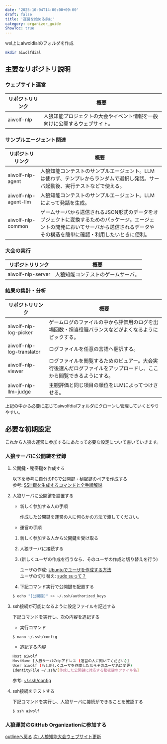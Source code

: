 ```yaml
---
date: '2025-10-04T14:00:00+09:00'
draft: false
title: '運営を始める前に'
category: organizer_guide
ShowToc: true
---
```


wsl上にaiwoldialのフォルダを作成

```bash
mkdir aiwolfdial
```

## 主要なリポジトリ説明

### ウェブサイト運営

| リポジトリリンク | 概要 |
| --- | --- |
| aiwolf-nlp | 人狼知能プロジェクトの大会やイベント情報を一般向けに公開するウェブサイト。 |

### サンプルエージェント関連

| リポジトリリンク | 概要 |
| --- | --- |
| aiwolf-nlp-agent | 人狼知能コンテストのサンプルエージェント。LLMは使わず、テンプレからランダムで選択し発話。サーバ起動後、実行テストなどで使える。 |
| aiwolf-nlp-agent-llm | 人狼知能コンテストのサンプルエージェント。LLMによって発話を生成。 |
| aiwolf-nlp-common | ゲームサーバから送信されるJSON形式のデータをオブジェクトに変換するためのパッケージ。エージェントの開発においてサーバから送信されるデータやその構造を簡単に確認・利用したいときに便利。 |

### 大会の実行

| リポジトリリンク | 概要 |
| --- | --- |
| aiwolf-nlp-server | 人狼知能コンテストのゲームサーバ。 |

### 結果の集計・分析

| リポジトリリンク | 概要 |
| --- | --- |
| aiwolf-nlp-log-picker | ゲームログのファイルの中から評価用のログを出場回数・担当役職バランスなどがよくなるようにピックする。 |
| aiwolf-nlp-log-translator | ログファイルを任意の言語へ翻訳する。 |
| aiwolf-nlp-viewer | ログファイルを閲覧するためのビュアー。大会実行後選んだログファイルをアップロードし、ここから閲覧できるようにする。 |
| aiwolf-nlp-llm-judge | 主観評価と同じ項目の順位をLLMによってつけさせる。 |

上記の中から必要に応じてaiwolfdialフォルダにクローンし管理していくとやりやすい。


## 必要な初期設定

これから人狼の運営に参加するにあたって必要な設定について書いていきます。

### 人狼サーバに公開鍵を登録

1. 公開鍵・秘密鍵を作成する

    以下を参考に自分のPCで公開鍵・秘密鍵のペアを作成する\
    参考: [SSH鍵を生成するコマンドと全手順解説](https://qiita.com/to3izo/items/9b5b80430e43cd3c4e3c)
1. 人狼サーバに公開鍵を設置する

    - 新しく参加する人の手順

        作成した公開鍵を運営の人に何らかの方法で渡してください。
    
    - 運営の手順

    1. 新しく参加する人から公開鍵を受け取る
    1. 人狼サーバに接続する
    1. (新しくユーザの作成を行うなら、そのユーザの作成と切り替えを行う)

        ユーザの作成: [Ubuntuでユーザを作成する方法](https://vpslife.server-memo.net/ubuntu_adduser/)\
        ユーザの切り替え: [sudo suって？](https://qiita.com/takegons/items/adc79b83b3df7e632851)
    1. 下記コマンド実行で公開鍵を配置する

    ```bash
    $ echo "[公開鍵]" >> ~/.ssh/authorized_keys 
    ```

1. ssh接続が可能になるように設定ファイルを記述する

    下記コマンドを実行し、次の内容を追記する

    - 実行コマンド

    ```bash
    $ nano ~/.ssh/config
    ```

    - 追記する内容

    ```bash
    Host aiwolf
    HostName [人狼サーバのipアドレス (運営の人に聞いてください)]
    User aiwolf (もし新しくユーザを作成したならそのユーザ名に変更)
    IdentityFile ~/.ssh/[作成した公開鍵に対応する秘密鍵のファイル名]
    ```

    参考: [~/.ssh/config](https://qiita.com/passol78/items/2ad123e39efeb1a5286b)

1. ssh接続をテストする

    下記コマンドを実行し、人狼サーバに接続ができることを確認する

    ```bash
    $ ssh aiwolf
    ```

### 人狼運営のGitHub Organizationに参加する
<!-- ToDo -->

<!-- このサイトを書くためにMarkDownLintの拡張機能を入れる説明も入れたい... -->

[outlineへ戻る](./outline.md)
[次: 人狼知能大会ウェブサイト更新](./edit_website.md)
